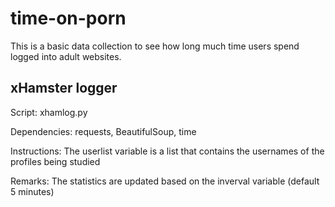 # time-on-porn
This is a basic data collection to see how long much time users spend logged into adult websites.

## xHamster logger
Script: xhamlog.py

Dependencies: requests, BeautifulSoup, time

Instructions: The userlist variable is a list that contains the usernames of the profiles being studied

Remarks: The statistics are updated based on the inverval variable (default 5 minutes)
